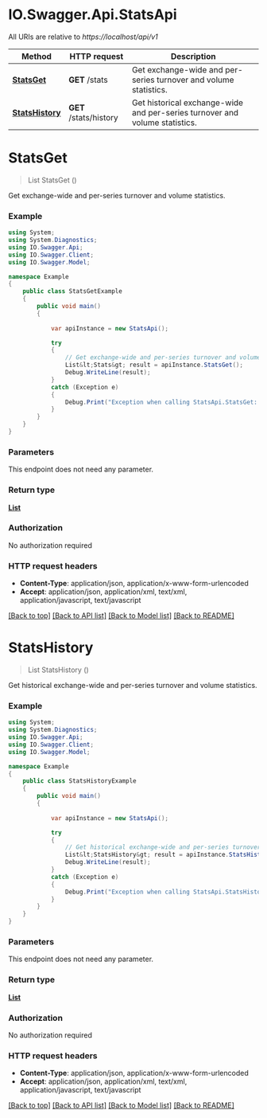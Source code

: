 # IO.Swagger.Api.StatsApi

All URIs are relative to *https://localhost/api/v1*

Method | HTTP request | Description
------------- | ------------- | -------------
[**StatsGet**](StatsApi.md#statsget) | **GET** /stats | Get exchange-wide and per-series turnover and volume statistics.
[**StatsHistory**](StatsApi.md#statshistory) | **GET** /stats/history | Get historical exchange-wide and per-series turnover and volume statistics.


# **StatsGet**
> List<Stats> StatsGet ()

Get exchange-wide and per-series turnover and volume statistics.

### Example
```csharp
using System;
using System.Diagnostics;
using IO.Swagger.Api;
using IO.Swagger.Client;
using IO.Swagger.Model;

namespace Example
{
    public class StatsGetExample
    {
        public void main()
        {
            
            var apiInstance = new StatsApi();

            try
            {
                // Get exchange-wide and per-series turnover and volume statistics.
                List&lt;Stats&gt; result = apiInstance.StatsGet();
                Debug.WriteLine(result);
            }
            catch (Exception e)
            {
                Debug.Print("Exception when calling StatsApi.StatsGet: " + e.Message );
            }
        }
    }
}
```

### Parameters
This endpoint does not need any parameter.

### Return type

[**List<Stats>**](Stats.md)

### Authorization

No authorization required

### HTTP request headers

 - **Content-Type**: application/json, application/x-www-form-urlencoded
 - **Accept**: application/json, application/xml, text/xml, application/javascript, text/javascript

[[Back to top]](#) [[Back to API list]](../README.md#documentation-for-api-endpoints) [[Back to Model list]](../README.md#documentation-for-models) [[Back to README]](../README.md)

# **StatsHistory**
> List<StatsHistory> StatsHistory ()

Get historical exchange-wide and per-series turnover and volume statistics.

### Example
```csharp
using System;
using System.Diagnostics;
using IO.Swagger.Api;
using IO.Swagger.Client;
using IO.Swagger.Model;

namespace Example
{
    public class StatsHistoryExample
    {
        public void main()
        {
            
            var apiInstance = new StatsApi();

            try
            {
                // Get historical exchange-wide and per-series turnover and volume statistics.
                List&lt;StatsHistory&gt; result = apiInstance.StatsHistory();
                Debug.WriteLine(result);
            }
            catch (Exception e)
            {
                Debug.Print("Exception when calling StatsApi.StatsHistory: " + e.Message );
            }
        }
    }
}
```

### Parameters
This endpoint does not need any parameter.

### Return type

[**List<StatsHistory>**](StatsHistory.md)

### Authorization

No authorization required

### HTTP request headers

 - **Content-Type**: application/json, application/x-www-form-urlencoded
 - **Accept**: application/json, application/xml, text/xml, application/javascript, text/javascript

[[Back to top]](#) [[Back to API list]](../README.md#documentation-for-api-endpoints) [[Back to Model list]](../README.md#documentation-for-models) [[Back to README]](../README.md)

